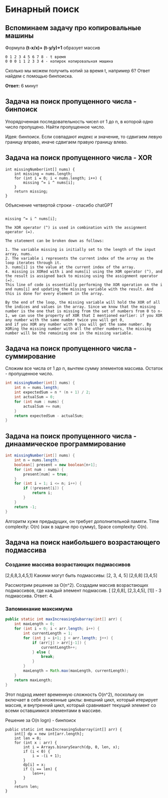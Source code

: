 # Бинарный поиск

## Вспоминаем задачу про копировальные машины

Формула __(t-x/x)+ (t-y/y)+1__ образует массив

```
0 1 2 3 4 5 6 7 8 - t время 
0 0 0 1 1 2 3 3 4 - копирок копировальная машина

```

Сколько мы можем получить копий за время t, например 6? Ответ найдем с помощью бинпоиска.

**Ответ:** 6 минут


## Задача на поиск пропущенного числа - бинпоиск

Упорядоченная последовательность чисел от 1 до n, в которой одно число пропущено. Найти пропущенное число.

Идея: бинпоиск. Если совпадают индекс и значение, то сдвигаем левую границу вправо, иначе сдвигаем правую границу влево.

## Задача на поиск пропущенного числа - XOR

```
int missingNumber(int[] nums) {
    int missing = nums.length;
    for (int i = 0; i < nums.length; i++) {
        missing ^= i ^ nums[i];
    }
    return missing;
}
```

Объяснение четвертой строки - спасибо chatGPT
```

missing ^= i ^ nums[i];

The XOR operator (^) is used in combination with the assignment operator (=).

The statement can be broken down as follows:

1. The variable missing is initially set to the length of the input array, nums.
2. The variable i represents the current index of the array as the loop iterates through it.
3. nums[i] is the value at the current index of the array.
4. missing is XORed with i and nums[i] using the XOR operator (^), and the result is assigned back to missing using the assignment operator (=).
This line of code is essentially performing the XOR operation on the i and nums[i] and updating the missing variable with the result. And this is done for every element in the array.

By the end of the loop, the missing variable will hold the XOR of all the indices and values in the array. Since we know that the missing number is the one that is missing from the set of numbers from 0 to n-1, we can use the property of XOR that I mentioned earlier: if you XOR any number with the same number twice you will get 0, 
and if you XOR any number with 0 you will get the same number. By XORing the missing number with all the other numbers, the missing number will be the remaining one in the missing variable.
```

## Задача на поиск пропущенного числа - суммирование

Сложим все числа от 1 до n, вычтем сумму элементов массива.
Остаток - пропущенное число.

```java
int missingNumber(int[] nums) {
    int n = nums.length;
    int expectedSum = n * (n + 1) / 2;
    int actualSum = 0;
    for (int num : nums) {
        actualSum += num;
    }
    return expectedSum - actualSum;
}

```

## Задача на поиск пропущенного числа - динаамическое программирование


```java
int missingNumber(int[] nums) {
    int n = nums.length;
    boolean[] present = new boolean[n+1];
    for (int num : nums) {
        present[num] = true;
    }
    for (int i = 1; i <= n; i++) {
        if (!present[i]) {
            return i;
        }
    }
    return -1;
}

```

Алгоритм хуже предыдущих, он требует дополнительной памяти. 
Time complexity: O(n) (как в задаче про сумму), Space complexity: O(n).

## Задача на поиск наибольшего возрастающего подмассива

### Создание массива возрастающих подмассивов 
[2,6,8,3,4,5,1]
Какими могут быть подмассивы:
    [2, 3, 4, 5]
    [2,6,8]
    [3,4,5] 

Рассмотрим решение за O(n^2).
Создадим массив возрастающих подмассивов, где каждый элемент подмассив.
[ [2,6,8], [2,3,4,5], [1]] - 3 подмассива.
Ответ: 4.

### Запоминание максимума

```java
public static int maxIncreasingSubarray(int[] arr) {
    int maxLength = 0;
    for (int i = 0; i < arr.length; i++) {
        int currentLength = 1;
        for (int j = i+1; j < arr.length; j++) {
            if (arr[j] > arr[j-1]) {
                currentLength++;
            } else {
                break;
            }
        }
        maxLength = Math.max(maxLength, currentLength);
    }
    return maxLength;
}

```
Этот подход имеет временную сложность O(n^2), поскольку он включает в себя вложенные циклы: внешний цикл, который итерирует массив, и внутренний цикл, который сравнивает текущий элемент со всеми оставшимися элементами в массиве.

Решение за O(n logn) - бинпоиск

```
public static int maxIncreasingSubarray(int[] arr) {
    int[] dp = new int[arr.length];
    int len = 0;
    for (int x : arr) {
        int i = Arrays.binarySearch(dp, 0, len, x);
        if (i < 0) {
            i = -(i + 1);
        }
        dp[i] = x;
        if (i == len) {
            len++;
        }
    }
    return len;
}

```
